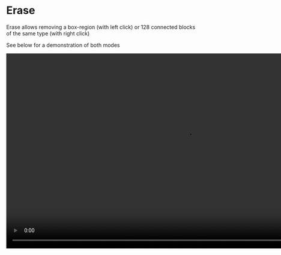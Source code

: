 # Erase

Erase allows removing a box-region (with left click) or 128 connected blocks of the same type (with right click)

See below for a demonstration of both modes

<video width="960" height="520" controls autoplay loop>
    <source src="/img/EraseTool.mp4" type="video/mp4">
</video>

